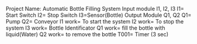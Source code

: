 Project Name: Automatic Bottle Filling System
Input module I1, I2, I3
I1= Start Switch
I2= Stop Switch
I3=Sensor(Bottle)
Output Module Q1, Q2
Q1= Pump
Q2= Conveyor
I1 work= To start the system
I2 work= To stop the system
I3 work= Bottle Identificator
Q1 work= fill the bottle with liquid(Water) 
Q2 work= to remove the bottle
T001= Timer (3 sec)

